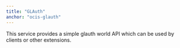 ```yaml
---
title: "GLAuth"
anchor: "ocis-glauth"
---
```


This service provides a simple glauth world API which can be used by clients or other extensions.
